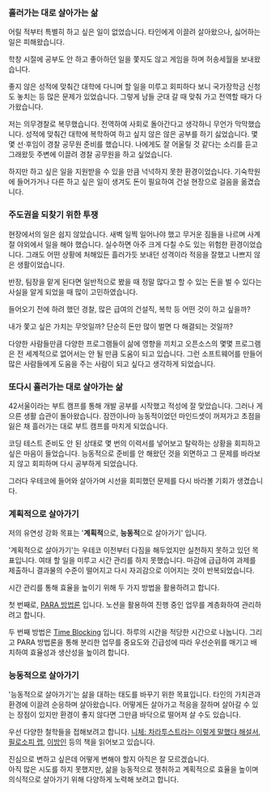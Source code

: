 ### 흘러가는 대로 살아가는 삶

어릴 적부터 특별히 하고 싶은 일이 없었습니다. 타인에게 이끌려 살아왔으나, 싫어하는 일은 피해왔습니다.

학창 시절에 공부도 안 하고 좋아하던 일을 쫓지도 않고 게임을 하며 허송세월을 보내왔습니다.

좋지 않은 성적에 맞춰간 대학에 다니며 할 일을 미루고 회피하다 보니 국가장학금 신청도 놓치는 등 많은 문제가 있었습니다. 그렇게 남들 군대 갈 때 맞춰 가고 전역할 때가 다가왔습니다.

저는 의무경찰로 복무했습니다. 전역하여 사회로 돌아간다고 생각하니 무언가 막막했습니다. 성적에 맞춰간 대학에 복학하여 하고 싶지 않은  않은 공부를 하기 싫었습니다.
몇몇 선·후임이 경찰 공무원 준비를 했습니다. 나에게도 잘 어울릴 것 같다는 소리를 듣고 그래왔듯 주변에 이끌려 경찰 공무원을 하고 싶었습니다.

하지만 하고 싶은 일을 지원받을 수 있을 만큼 넉넉하지 못한 환경이었습니다. 기숙학원에 들어가거나 다른 하고 싶은 일이 생겨도 돈이 필요하여 건설 현장으로 걸음을 옮겼습니다.

### 주도권을 되찾기 위한 투쟁

현장에서의 일은 쉽지 않았습니다.
새벽 일찍 일어나야 했고 무거운 짐들을 나르며 사계절 야외에서 일을 해야 했습니다. 실수하면 아주 크게 다칠 수도 있는 위험한 환경이었습니다.
그래도 어떤 상황에 처해있든 흘러가듯 보내던 성격이라 적응을 잘했고 나쁘지 않은 생활이었습니다.

반장, 팀장을 맡게 된다면 일반적으로 봤을 때 정말 많다고 할 수 있는 돈을 벌 수 있다는 사실을 알게 되었을 때 많이 고민하였습니다.

들어오기 전에 하려 했던 경찰, 많은 급여의 건설직, 복학 등 어떤 것이 하고 싶을까?

내가 쫓고 싶은 가치는 무엇일까? 단순히 돈만 많이 벌면 다 해결되는 것일까?

다양한 사람들만큼 다양한 프로그램들이 삶에 영향을 끼치고 오픈소스의 몇몇 프로그램은 전 세계적으로 없어서는 안 될 만큼 도움이 되고 있습니다.
그런 소프트웨어를 만들어 많은 사람들에게 도움을 주는 사람이 되고 싶다고 생각하게 되었습니다.

### 또다시 흘러가는 대로 살아가는 삶

42서울이라는 부트 캠프를 통해 개발 공부를 시작했고 적성에 잘 맞았습니다.
그러나 게으른 생활 습관이 돌아왔습니다. 
잠깐이나마 능동적이었던 마인드셋이 꺼져가고 초점을 잃은 채 흘러가는 대로 부트 캠프를 마치게 되었습니다.

코딩 테스트 준비도 안 된 상태로 몇 번의 이력서를 넣어보고 탈락하는 상황을 회피하고 싶은 마음이 들었습니다.
능동적으로 준비를 안 해왔던 것을 외면하고 그 문제를 바라보지 않고 회피하며 다시 공부하게 되었습니다. 

그러다 우테코에 들어와 살아가며 시선을 회피했던 문제를 다시 바라볼 기회가 생겼습니다. 

### 계획적으로 살아가기

저의 유연성 강화 목표는 '**계획적**으로, **능동적**으로 살아가기' 입니다.

'계획적으로 살아가기'는 우테코 이전부터 다짐을 해두었지만 실천하지 못하고 있던 목표입니다.
여태 할 일을 미루고 시간 관리를 하지 못했습니다. 마감에 급급하여 과제를 제출하니 결과물의 수준이 떨어지고 다시 자괴감으로 이어지는 것이 반복되었습니다.

시간 관리를 통해 효율을 높이기 위해 두 가지 방법을 활용하려고 합니다. 

첫 번째로, [PARA 방법론](https://fortelabs.com/blog/para/) 입니다. 노션을 활용하여 진행 중인 업무를 계층화하여 관리하려고 합니다.

두 번째 방법은 [Time Blocking](https://en.wikipedia.org/wiki/Timeblocking) 입니다. 하루의 시간을 적당한 시간으로 나눕니다. 그리고 PARA 방법론을 통해 분리한 업무를 중요도와 긴급성에 따라 우선순위를 매기고 배치하여 효율성과 생산성을 높이려 합니다.

### 능동적으로 살아가기

'능동적으로 살아가기'는 삶을 대하는 태도를 바꾸기 위한 목표입니다. 타인의 가치관과 환경에 이끌려 순응하며 살아왔습니다.
어떻게든 살아가고 적응을 잘하며 살아갈 수 있는 장점이 있지만 환경이 좋지 않다면 그만큼 바닥으로 떨어져 살 수도 있습니다.

우선 다양한 철학들을 접해보려고 합니다.  [니체: 차라투스트라는 이렇게 말했다 해설서](https://product.kyobobook.co.kr/detail/S000001777342), [필로소피 랩](https://product.kyobobook.co.kr/detail/S000001729604), [이방인](https://product.kyobobook.co.kr/detail/S000000619973) 등의 책을 읽어보고 있습니다.

진심으로 변하고 싶은데 어떻게 변해야 할지 아직은 잘 모르겠습니다.  
아직 많은 시도를 하지 못했지만, 삶을 능동적으로 쟁취하고 계획적으로 효율을 높이며 의식적으로 살아가기 위해 다양하게 노력해 보려고 합니다.
